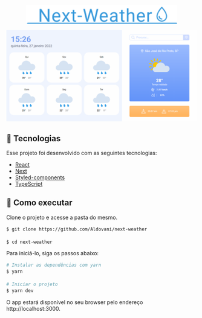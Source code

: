 
<p align="center">
 <img src="./public/logo-weather.svg" width="400px">
</p>

<img src="./.github/tela.png"/>

## 🚀 Tecnologias

Esse projeto foi desenvolvido com as seguintes tecnologias:

- [React](https://pt-br.reactjs.org/)
- [Next](https://nextjs.org/)
- [Styled-components](https://styled-components.com/)
- [TypeScript](https://www.typescriptlang.org/)



## 🧪 Como executar

Clone o projeto e acesse a pasta do mesmo.

```bash
$ git clone https://github.com/Aldovani/next-weather

$ cd next-weather
```

Para iniciá-lo, siga os passos abaixo:
```bash
# Instalar as dependências com yarn
$ yarn 

# Iniciar o projeto
$ yarn dev
```

O app estará disponível no seu browser pelo endereço http://localhost:3000.






